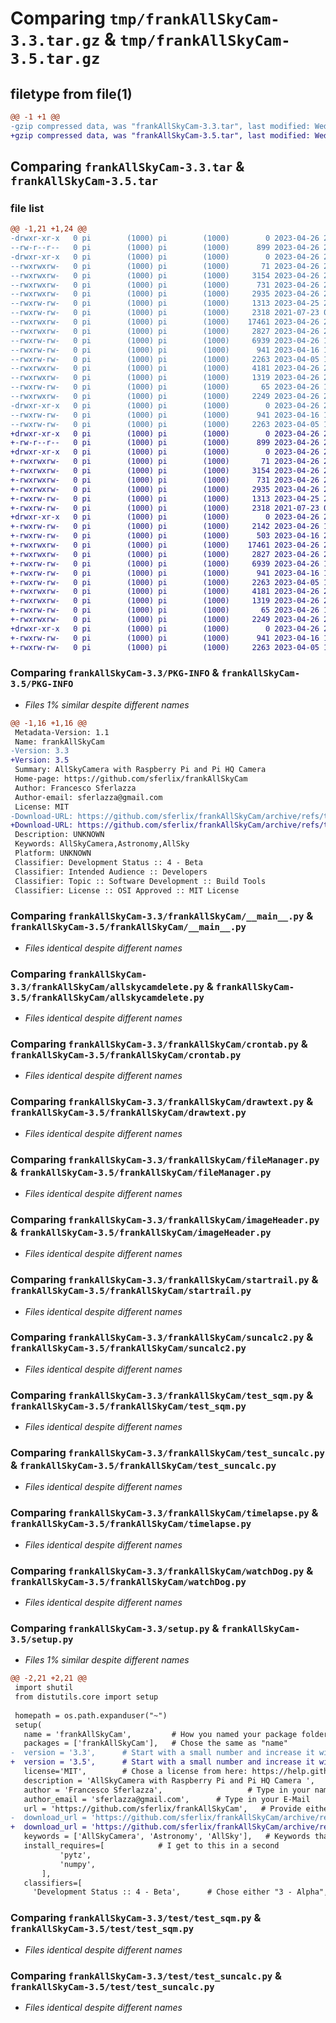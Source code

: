 # Comparing `tmp/frankAllSkyCam-3.3.tar.gz` & `tmp/frankAllSkyCam-3.5.tar.gz`

## filetype from file(1)

```diff
@@ -1 +1 @@
-gzip compressed data, was "frankAllSkyCam-3.3.tar", last modified: Wed Apr 26 22:08:01 2023, max compression
+gzip compressed data, was "frankAllSkyCam-3.5.tar", last modified: Wed Apr 26 22:39:45 2023, max compression
```

## Comparing `frankAllSkyCam-3.3.tar` & `frankAllSkyCam-3.5.tar`

### file list

```diff
@@ -1,21 +1,24 @@
-drwxr-xr-x   0 pi        (1000) pi        (1000)        0 2023-04-26 22:08:01.879125 frankAllSkyCam-3.3/
--rw-r--r--   0 pi        (1000) pi        (1000)      899 2023-04-26 22:08:01.879125 frankAllSkyCam-3.3/PKG-INFO
-drwxr-xr-x   0 pi        (1000) pi        (1000)        0 2023-04-26 22:08:01.879125 frankAllSkyCam-3.3/frankAllSkyCam/
--rwxrwxrw-   0 pi        (1000) pi        (1000)       71 2023-04-26 20:17:19.311764 frankAllSkyCam-3.3/frankAllSkyCam/__init__.py
--rwxrwxrw-   0 pi        (1000) pi        (1000)     3154 2023-04-26 21:40:07.492942 frankAllSkyCam-3.3/frankAllSkyCam/__main__.py
--rwxrwxrw-   0 pi        (1000) pi        (1000)      731 2023-04-26 21:40:11.166841 frankAllSkyCam-3.3/frankAllSkyCam/allskycamdelete.py
--rwxrwxrw-   0 pi        (1000) pi        (1000)     2935 2023-04-26 21:40:25.125048 frankAllSkyCam-3.3/frankAllSkyCam/crontab.py
--rwxrw-rw-   0 pi        (1000) pi        (1000)     1313 2023-04-25 21:31:56.286444 frankAllSkyCam-3.3/frankAllSkyCam/drawtext.py
--rwxrw-rw-   0 pi        (1000) pi        (1000)     2318 2021-07-23 08:29:59.174829 frankAllSkyCam-3.3/frankAllSkyCam/fileManager.py
--rwxrwxrw-   0 pi        (1000) pi        (1000)    17461 2023-04-26 21:42:03.411875 frankAllSkyCam-3.3/frankAllSkyCam/imageHeader.py
--rwxrwxrw-   0 pi        (1000) pi        (1000)     2827 2023-04-26 21:41:21.120601 frankAllSkyCam-3.3/frankAllSkyCam/startrail.py
--rwxrw-rw-   0 pi        (1000) pi        (1000)     6939 2023-04-26 16:50:47.955578 frankAllSkyCam-3.3/frankAllSkyCam/suncalc2.py
--rwxrw-rw-   0 pi        (1000) pi        (1000)      941 2023-04-16 16:51:13.326836 frankAllSkyCam-3.3/frankAllSkyCam/test_sqm.py
--rwxrw-rw-   0 pi        (1000) pi        (1000)     2263 2023-04-05 15:29:11.227398 frankAllSkyCam-3.3/frankAllSkyCam/test_suncalc.py
--rwxrwxrw-   0 pi        (1000) pi        (1000)     4181 2023-04-26 21:42:02.987609 frankAllSkyCam-3.3/frankAllSkyCam/timelapse.py
--rwxrwxrw-   0 pi        (1000) pi        (1000)     1319 2023-04-26 21:42:02.547265 frankAllSkyCam-3.3/frankAllSkyCam/watchDog.py
--rwxrw-rw-   0 pi        (1000) pi        (1000)       65 2023-04-26 18:08:27.179909 frankAllSkyCam-3.3/setup.cfg
--rwxrwxrw-   0 pi        (1000) pi        (1000)     2249 2023-04-26 22:07:47.891276 frankAllSkyCam-3.3/setup.py
-drwxr-xr-x   0 pi        (1000) pi        (1000)        0 2023-04-26 22:08:01.879125 frankAllSkyCam-3.3/test/
--rwxrw-rw-   0 pi        (1000) pi        (1000)      941 2023-04-16 16:51:13.326836 frankAllSkyCam-3.3/test/test_sqm.py
--rwxrw-rw-   0 pi        (1000) pi        (1000)     2263 2023-04-05 15:29:11.227398 frankAllSkyCam-3.3/test/test_suncalc.py
+drwxr-xr-x   0 pi        (1000) pi        (1000)        0 2023-04-26 22:39:45.264971 frankAllSkyCam-3.5/
+-rw-r--r--   0 pi        (1000) pi        (1000)      899 2023-04-26 22:39:45.264971 frankAllSkyCam-3.5/PKG-INFO
+drwxr-xr-x   0 pi        (1000) pi        (1000)        0 2023-04-26 22:39:45.264971 frankAllSkyCam-3.5/frankAllSkyCam/
+-rwxrwxrw-   0 pi        (1000) pi        (1000)       71 2023-04-26 20:17:19.311764 frankAllSkyCam-3.5/frankAllSkyCam/__init__.py
+-rwxrwxrw-   0 pi        (1000) pi        (1000)     3154 2023-04-26 21:40:07.492942 frankAllSkyCam-3.5/frankAllSkyCam/__main__.py
+-rwxrwxrw-   0 pi        (1000) pi        (1000)      731 2023-04-26 21:40:11.166841 frankAllSkyCam-3.5/frankAllSkyCam/allskycamdelete.py
+-rwxrwxrw-   0 pi        (1000) pi        (1000)     2935 2023-04-26 21:40:25.125048 frankAllSkyCam-3.5/frankAllSkyCam/crontab.py
+-rwxrw-rw-   0 pi        (1000) pi        (1000)     1313 2023-04-25 21:31:56.286444 frankAllSkyCam-3.5/frankAllSkyCam/drawtext.py
+-rwxrw-rw-   0 pi        (1000) pi        (1000)     2318 2021-07-23 08:29:59.174829 frankAllSkyCam-3.5/frankAllSkyCam/fileManager.py
+drwxr-xr-x   0 pi        (1000) pi        (1000)        0 2023-04-26 22:39:45.264971 frankAllSkyCam-3.5/frankAllSkyCam/helper/
+-rwxrw-rw-   0 pi        (1000) pi        (1000)     2142 2023-04-26 16:02:38.467378 frankAllSkyCam-3.5/frankAllSkyCam/helper/config.txt
+-rwxrw-rw-   0 pi        (1000) pi        (1000)      503 2023-04-16 22:11:11.734516 frankAllSkyCam-3.5/frankAllSkyCam/helper/index.html
+-rwxrwxrw-   0 pi        (1000) pi        (1000)    17461 2023-04-26 21:42:03.411875 frankAllSkyCam-3.5/frankAllSkyCam/imageHeader.py
+-rwxrwxrw-   0 pi        (1000) pi        (1000)     2827 2023-04-26 21:41:21.120601 frankAllSkyCam-3.5/frankAllSkyCam/startrail.py
+-rwxrw-rw-   0 pi        (1000) pi        (1000)     6939 2023-04-26 16:50:47.955578 frankAllSkyCam-3.5/frankAllSkyCam/suncalc2.py
+-rwxrw-rw-   0 pi        (1000) pi        (1000)      941 2023-04-16 16:51:13.326836 frankAllSkyCam-3.5/frankAllSkyCam/test_sqm.py
+-rwxrw-rw-   0 pi        (1000) pi        (1000)     2263 2023-04-05 15:29:11.227398 frankAllSkyCam-3.5/frankAllSkyCam/test_suncalc.py
+-rwxrwxrw-   0 pi        (1000) pi        (1000)     4181 2023-04-26 21:42:02.987609 frankAllSkyCam-3.5/frankAllSkyCam/timelapse.py
+-rwxrwxrw-   0 pi        (1000) pi        (1000)     1319 2023-04-26 21:42:02.547265 frankAllSkyCam-3.5/frankAllSkyCam/watchDog.py
+-rwxrw-rw-   0 pi        (1000) pi        (1000)       65 2023-04-26 18:08:27.179909 frankAllSkyCam-3.5/setup.cfg
+-rwxrwxrw-   0 pi        (1000) pi        (1000)     2249 2023-04-26 22:36:55.902808 frankAllSkyCam-3.5/setup.py
+drwxr-xr-x   0 pi        (1000) pi        (1000)        0 2023-04-26 22:39:45.264971 frankAllSkyCam-3.5/test/
+-rwxrw-rw-   0 pi        (1000) pi        (1000)      941 2023-04-16 16:51:13.326836 frankAllSkyCam-3.5/test/test_sqm.py
+-rwxrw-rw-   0 pi        (1000) pi        (1000)     2263 2023-04-05 15:29:11.227398 frankAllSkyCam-3.5/test/test_suncalc.py
```

### Comparing `frankAllSkyCam-3.3/PKG-INFO` & `frankAllSkyCam-3.5/PKG-INFO`

 * *Files 1% similar despite different names*

```diff
@@ -1,16 +1,16 @@
 Metadata-Version: 1.1
 Name: frankAllSkyCam
-Version: 3.3
+Version: 3.5
 Summary: AllSkyCamera with Raspberry Pi and Pi HQ Camera 
 Home-page: https://github.com/sferlix/frankAllSkyCam
 Author: Francesco Sferlazza
 Author-email: sferlazza@gmail.com
 License: MIT
-Download-URL: https://github.com/sferlix/frankAllSkyCam/archive/refs/tags/3.3.tar.gz
+Download-URL: https://github.com/sferlix/frankAllSkyCam/archive/refs/tags/3.5.tar.gz
 Description: UNKNOWN
 Keywords: AllSkyCamera,Astronomy,AllSky
 Platform: UNKNOWN
 Classifier: Development Status :: 4 - Beta
 Classifier: Intended Audience :: Developers
 Classifier: Topic :: Software Development :: Build Tools
 Classifier: License :: OSI Approved :: MIT License
```

### Comparing `frankAllSkyCam-3.3/frankAllSkyCam/__main__.py` & `frankAllSkyCam-3.5/frankAllSkyCam/__main__.py`

 * *Files identical despite different names*

### Comparing `frankAllSkyCam-3.3/frankAllSkyCam/allskycamdelete.py` & `frankAllSkyCam-3.5/frankAllSkyCam/allskycamdelete.py`

 * *Files identical despite different names*

### Comparing `frankAllSkyCam-3.3/frankAllSkyCam/crontab.py` & `frankAllSkyCam-3.5/frankAllSkyCam/crontab.py`

 * *Files identical despite different names*

### Comparing `frankAllSkyCam-3.3/frankAllSkyCam/drawtext.py` & `frankAllSkyCam-3.5/frankAllSkyCam/drawtext.py`

 * *Files identical despite different names*

### Comparing `frankAllSkyCam-3.3/frankAllSkyCam/fileManager.py` & `frankAllSkyCam-3.5/frankAllSkyCam/fileManager.py`

 * *Files identical despite different names*

### Comparing `frankAllSkyCam-3.3/frankAllSkyCam/imageHeader.py` & `frankAllSkyCam-3.5/frankAllSkyCam/imageHeader.py`

 * *Files identical despite different names*

### Comparing `frankAllSkyCam-3.3/frankAllSkyCam/startrail.py` & `frankAllSkyCam-3.5/frankAllSkyCam/startrail.py`

 * *Files identical despite different names*

### Comparing `frankAllSkyCam-3.3/frankAllSkyCam/suncalc2.py` & `frankAllSkyCam-3.5/frankAllSkyCam/suncalc2.py`

 * *Files identical despite different names*

### Comparing `frankAllSkyCam-3.3/frankAllSkyCam/test_sqm.py` & `frankAllSkyCam-3.5/frankAllSkyCam/test_sqm.py`

 * *Files identical despite different names*

### Comparing `frankAllSkyCam-3.3/frankAllSkyCam/test_suncalc.py` & `frankAllSkyCam-3.5/frankAllSkyCam/test_suncalc.py`

 * *Files identical despite different names*

### Comparing `frankAllSkyCam-3.3/frankAllSkyCam/timelapse.py` & `frankAllSkyCam-3.5/frankAllSkyCam/timelapse.py`

 * *Files identical despite different names*

### Comparing `frankAllSkyCam-3.3/frankAllSkyCam/watchDog.py` & `frankAllSkyCam-3.5/frankAllSkyCam/watchDog.py`

 * *Files identical despite different names*

### Comparing `frankAllSkyCam-3.3/setup.py` & `frankAllSkyCam-3.5/setup.py`

 * *Files 1% similar despite different names*

```diff
@@ -2,21 +2,21 @@
 import shutil
 from distutils.core import setup
 
 homepath = os.path.expanduser("~")
 setup(
   name = 'frankAllSkyCam',         # How you named your package folder (MyLib)
   packages = ['frankAllSkyCam'],   # Chose the same as "name"
-  version = '3.3',      # Start with a small number and increase it with every change you make
+  version = '3.5',      # Start with a small number and increase it with every change you make
   license='MIT',        # Chose a license from here: https://help.github.com/articles/licensing-a-repository
   description = 'AllSkyCamera with Raspberry Pi and Pi HQ Camera ',   # Give a short description about your library
   author = 'Francesco Sferlazza',                   # Type in your name
   author_email = 'sferlazza@gmail.com',      # Type in your E-Mail
   url = 'https://github.com/sferlix/frankAllSkyCam',   # Provide either the link to your github or to your website
-  download_url = 'https://github.com/sferlix/frankAllSkyCam/archive/refs/tags/3.3.tar.gz',    # I explain this later on
+  download_url = 'https://github.com/sferlix/frankAllSkyCam/archive/refs/tags/3.5.tar.gz',    # I explain this later on
   keywords = ['AllSkyCamera', 'Astronomy', 'AllSky'],   # Keywords that define your package best
   install_requires=[            # I get to this in a second
           'pytz',
           'numpy',
       ],
   classifiers=[
     'Development Status :: 4 - Beta',      # Chose either "3 - Alpha", "4 - Beta" or "5 - Production/Stable" as the current state of your package
```

### Comparing `frankAllSkyCam-3.3/test/test_sqm.py` & `frankAllSkyCam-3.5/test/test_sqm.py`

 * *Files identical despite different names*

### Comparing `frankAllSkyCam-3.3/test/test_suncalc.py` & `frankAllSkyCam-3.5/test/test_suncalc.py`

 * *Files identical despite different names*

